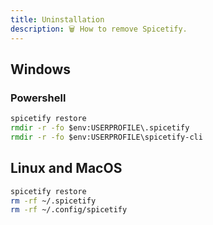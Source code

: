 ```yaml
---
title: Uninstallation
description: 🗑 How to remove Spicetify.
---
```


## Windows

### Powershell
```cmd
spicetify restore
rmdir -r -fo $env:USERPROFILE\.spicetify
rmdir -r -fo $env:USERPROFILE\spicetify-cli
```

## Linux and MacOS
```bash
spicetify restore
rm -rf ~/.spicetify
rm -rf ~/.config/spicetify
```
